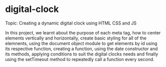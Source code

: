 # digital-clock

Topic: Creating a dynamic digital clock using HTML CSS and JS

In this project, we learnt about the purpose of each meta tag, how to center elements vertically and horizontally, create basic styling for all of the elemnents, using the document object module to get elements by id using its respective function, creating a function, using the date constructor and its methods, applying conditions to suit the digital clocks needs and finally using the setTimeout method to repeatedly call a function every second.

